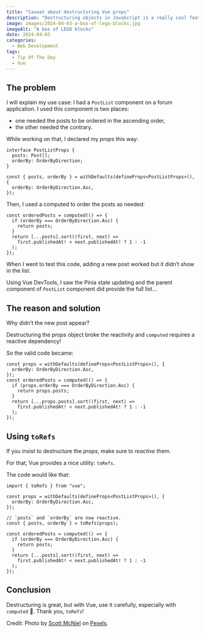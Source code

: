 ```yaml
---
title: "Caveat about destructuring Vue props"
description: "Destructuring objects in JavaScript is a really cool feature. Using it along with Vue can, however, take on a spin… Let’s dive into one caveat on the topic."
image: images/2024-04-03-a-box-of-lego-blocks.jpg
imageAlt: "A box of LEGO blocks"
date: 2024-04-03
categories:
  - Web Development
tags:
  - Tip Of The Day
  - Vue
---
```


## The problem

I will explain my use case: I had a `PostList` component on a forum application. I used this component is two places:

- one needed the posts to be ordered in the ascending order,
- the other needed the contrary.

While working on that, I declared my _props_ this way:

```tsx
interface PostListProps {
  posts: Post[];
  orderBy: OrderByDirection;
}

const { posts, orderBy } = withDefaults(defineProps<PostListProps>(), {
  orderBy: OrderByDirection.Asc,
});
```

Then, I used a computed to order the posts as needed:

```tsx
const orderedPosts = computed(() => {
  if (orderBy === OrderByDirection.Asc) {
    return posts;
  }
  return [...posts].sort((first, next) =>
    first.publishedAt! < next.publishedAt! ? 1 : -1
  );
});
```

When I went to test this code, adding a new post worked but it didn’t show in the list.

Using Vue DevTools, I saw the Pinia state updating and the parent component of `PostList` component did provide the full list…

## The reason and solution

Why didn’t the new post appear?

Destructuring the _props_ object broke the reactivity and `computed` requires a reactive dependency!

So the valid code became:

```tsx
const props = withDefaults(defineProps<PostListProps>(), {
  orderBy: OrderByDirection.Asc,
});
const orderedPosts = computed(() => {
  if (props.orderBy === OrderByDirection.Asc) {
    return props.posts;
  }
  return [...props.posts].sort((first, next) =>
    first.publishedAt! < next.publishedAt! ? 1 : -1
  );
});
```

## Using `toRefs`

If you insist to destructure the _props_, make sure to _reactive_ them.

For that, Vue provides a nice utility: `toRefs`.

The code would like that:

```tsx
import { toRefs } from "vue";

const props = withDefaults(defineProps<PostListProps>(), {
  orderBy: OrderByDirection.Asc,
});

// `posts` and `orderBy` are now reactive.
const { posts, orderBy } = toRefs(props);

const orderedPosts = computed(() => {
  if (orderBy === OrderByDirection.Asc) {
    return posts;
  }
  return [...posts].sort((first, next) =>
    first.publishedAt! < next.publishedAt! ? 1 : -1
  );
});
```

## Conclusion

Destructuring is great, but with Vue, use it carefully, especially with `computed` 🙂. Thank you, `toRefs`!

Credit: Photo by [Scott McNiel](https://www.pexels.com/photo/lego-blocks-on-white-plastic-container-7662317/) on [Pexels](https://www.pexels.com/).
